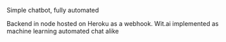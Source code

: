 Simple chatbot, fully automated

Backend in node hosted on Heroku as a webhook.
Wit.ai implemented as machine learning automated chat alike
